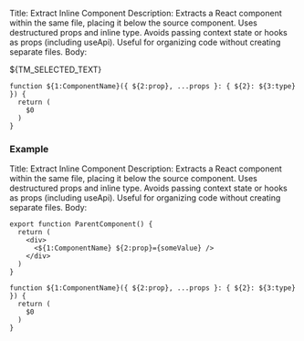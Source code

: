 Title: Extract Inline Component
Description: Extracts a React component within the same file, placing it below the source component. Uses destructured props and inline type. Avoids passing context state or hooks as props (including useApi). Useful for organizing code without creating separate files.
Body:

${TM_SELECTED_TEXT}

```tsx
function ${1:ComponentName}({ ${2:prop}, ...props }: { ${2}: ${3:type} }) {
  return (
    $0
  )
}
```

### Example

Title: Extract Inline Component
Description: Extracts a React component within the same file, placing it below the source component. Uses destructured props and inline type. Avoids passing context state or hooks as props (including useApi). Useful for organizing code without creating separate files.
Body:

```tsx
export function ParentComponent() {
  return (
    <div>
      <${1:ComponentName} ${2:prop}={someValue} />
    </div>
  )
}

function ${1:ComponentName}({ ${2:prop}, ...props }: { ${2}: ${3:type} }) {
  return (
    $0
  )
}
```
